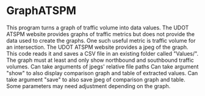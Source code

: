 # GraphATSPM

This program turns a graph of traffic volume into data values. The UDOT ATSPM website provides graphs of traffic metrics but does not provide the data used to create the graphs. One such useful metric is traffic volume for an intersection. The UDOT ATSPM website provides a jpeg of the graph. This code reads it and saves a CSV file in an existing folder called "Values/".
The graph must at least and only show northbound and southbound traffic volumes.
Can take arguments of jpegs' relative file paths
Can take argument "show" to also display comparison graph and table of extracted values.
Can take argument "save" to also save jpeg of comparison graph and table.
Some parameters may need adjustment depending on the graph.